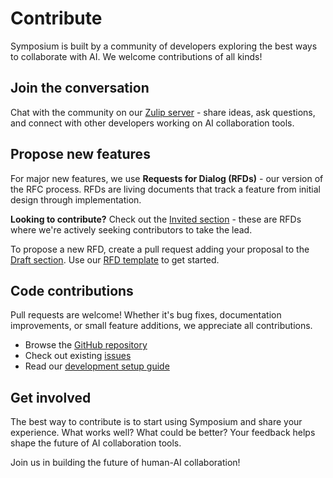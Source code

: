 # Contribute

Symposium is built by a community of developers exploring the best ways to collaborate with AI. We welcome contributions of all kinds!

## Join the conversation

Chat with the community on our [Zulip server](https://socratic-shell.zulipchat.com) - share ideas, ask questions, and connect with other developers working on AI collaboration tools.

## Propose new features

For major new features, we use **Requests for Dialog (RFDs)** - our version of the RFC process. RFDs are living documents that track a feature from initial design through implementation.

**Looking to contribute?** Check out the [Invited section](./rfds/invited.md) - these are RFDs where we're actively seeking contributors to take the lead.

To propose a new RFD, create a pull request adding your proposal to the [Draft section](./rfds/draft.md). Use our [RFD template](./rfds/TEMPLATE.md) to get started.

## Code contributions

Pull requests are welcome! Whether it's bug fixes, documentation improvements, or small feature additions, we appreciate all contributions.

- Browse the [GitHub repository](https://github.com/symposium/symposium)
- Check out existing [issues](https://github.com/symposium/symposium/issues) 
- Read our [development setup guide](./design/implementation-overview.md)

## Get involved

The best way to contribute is to start using Symposium and share your experience. What works well? What could be better? Your feedback helps shape the future of AI collaboration tools.

Join us in building the future of human-AI collaboration!
